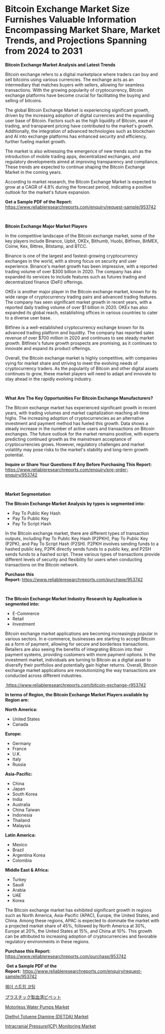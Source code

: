 <p><h1>Bitcoin Exchange Market Size Furnishes Valuable Information Encompassing Market Share, Market Trends, and Projections Spanning from 2024 to 2031</h1></p><p><strong>Bitcoin Exchange Market Analysis and Latest Trends</strong></p>
<p><p>Bitcoin exchange refers to a digital marketplace where traders can buy and sell bitcoins using various currencies. The exchange acts as an intermediary that matches buyers with sellers, allowing for seamless transactions. With the growing popularity of cryptocurrency, Bitcoin exchange platforms have become crucial for facilitating the buying and selling of bitcoins.</p><p>The global Bitcoin Exchange Market is experiencing significant growth, driven by the increasing adoption of digital currencies and the expanding user base of Bitcoin. Factors such as the high liquidity of Bitcoin, ease of trading, and transparent pricing have contributed to the market's growth. Additionally, the integration of advanced technologies such as blockchain and AI into exchange platforms has enhanced security and efficiency, further fueling market growth.</p><p>The market is also witnessing the emergence of new trends such as the introduction of mobile trading apps, decentralized exchanges, and regulatory developments aimed at improving transparency and compliance. These trends are expected to continue shaping the Bitcoin Exchange Market in the coming years.</p><p>According to market research, the Bitcoin Exchange Market is expected to grow at a CAGR of 4.8% during the forecast period, indicating a positive outlook for the market's future expansion.</p></p>
<p><strong>Get a Sample PDF of the Report:&nbsp;</strong> <a href="https://www.reliableresearchreports.com/enquiry/request-sample/953742">https://www.reliableresearchreports.com/enquiry/request-sample/953742</a></p>
<p>&nbsp;</p>
<p><strong>Bitcoin Exchange Major Market Players</strong></p>
<p><p>In the competitive landscape of the Bitcoin exchange market, some of the key players include Binance, Upbit, OKEx, Bithumb, Huobi, Bitfinex, BitMEX, Coinw, Kex, Bittrex, Bitstamp, and BTCC.</p><p>Binance is one of the largest and fastest-growing cryptocurrency exchanges in the world, with a strong focus on security and user experience. Binance's market growth has been impressive, with a reported trading volume of over $300 billion in 2020. The company has also expanded its services to include features such as futures trading and decentralized finance (DeFi) offerings.</p><p>OKEx is another major player in the Bitcoin exchange market, known for its wide range of cryptocurrency trading pairs and advanced trading features. The company has seen significant market growth in recent years, with a reported daily trading volume of over $1 billion in 2020. OKEx has also expanded its global reach, establishing offices in various countries to cater to a diverse user base.</p><p>Bitfinex is a well-established cryptocurrency exchange known for its advanced trading platform and liquidity. The company has reported sales revenue of over $700 million in 2020 and continues to see steady market growth. Bitfinex's future growth prospects are promising, as it continues to innovate and expand its product offerings.</p><p>Overall, the Bitcoin exchange market is highly competitive, with companies vying for market share and striving to meet the evolving needs of cryptocurrency traders. As the popularity of Bitcoin and other digital assets continues to grow, these market players will need to adapt and innovate to stay ahead in the rapidly evolving industry.</p></p>
<p>&nbsp;</p>
<p><strong>What Are The Key Opportunities For Bitcoin Exchange Manufacturers?</strong></p>
<p><p>The Bitcoin exchange market has experienced significant growth in recent years, with trading volumes and market capitalization reaching all-time highs. The increasing adoption of cryptocurrencies as an alternative investment and payment method has fueled this growth. Data shows a steady increase in the number of active users and transactions on Bitcoin exchanges. The future outlook for the market remains positive, with experts predicting continued growth as the mainstream acceptance of cryptocurrencies grows. However, regulatory challenges and market volatility may pose risks to the market's stability and long-term growth potential.</p></p>
<p><strong>Inquire or Share Your Questions If Any Before Purchasing This Report:</strong> <a href="https://www.reliableresearchreports.com/enquiry/pre-order-enquiry/953742">https://www.reliableresearchreports.com/enquiry/pre-order-enquiry/953742</a></p>
<p>&nbsp;</p>
<p><strong>Market Segmentation</strong></p>
<p><strong>The Bitcoin Exchange Market Analysis by types is segmented into:</strong></p>
<p><ul><li>Pay To Public Key Hash</li><li>Pay To Public Key</li><li>Pay To Script Hash</li></ul></p>
<p><p>In the Bitcoin exchange market, there are different types of transaction outputs, including Pay To Public Key Hash (P2PKH), Pay To Public Key (P2PK), and Pay To Script Hash (P2SH). P2PKH involves sending funds to a hashed public key, P2PK directly sends funds to a public key, and P2SH sends funds to a hashed script. These various types of transactions provide different levels of security and flexibility for users when conducting transactions on the Bitcoin network.</p></p>
<p><strong>Purchase this Report:&nbsp;</strong><a href="https://www.reliableresearchreports.com/purchase/953742">https://www.reliableresearchreports.com/purchase/953742</a></p>
<p>&nbsp;</p>
<p><strong>The Bitcoin Exchange Market Industry Research by Application is segmented into:</strong></p>
<p><ul><li>E-Commerce</li><li>Retail</li><li>Investment</li></ul></p>
<p><p>Bitcoin exchange market applications are becoming increasingly popular in various sectors. In e-commerce, businesses are starting to accept Bitcoin as a form of payment, allowing for secure and borderless transactions. Retailers are also seeing the benefits of integrating Bitcoin into their payment systems, providing customers with more payment options. In the investment market, individuals are turning to Bitcoin as a digital asset to diversify their portfolios and potentially gain higher returns. Overall, Bitcoin exchange market applications are revolutionizing the way transactions are conducted across different industries.</p></p>
<p><a href="https://www.reliableresearchreports.com/bitcoin-exchange-r953742">&nbsp;https://www.reliableresearchreports.com/bitcoin-exchange-r953742</a></p>
<p><strong>In terms of Region, the Bitcoin Exchange Market Players available by Region are:</strong></p>
<p>
    <p> <strong> North America: </strong>
        <ul>
            <li>United States</li>
            <li>Canada</li>
        </ul>
        </p> 
    <p> <strong> Europe: </strong>
        <ul>
            <li>Germany</li>
            <li>France</li>
            <li>U.K.</li>
            <li>Italy</li>
            <li>Russia</li>
        </ul>
        </p> 
    <p> <strong> Asia-Pacific: </strong>
        <ul>
            <li>China</li>
            <li>Japan</li>
            <li>South Korea</li>
            <li>India</li>
            <li>Australia</li>
            <li>China Taiwan</li>
            <li>Indonesia</li>
            <li>Thailand</li>
            <li>Malaysia</li>
        </ul>
        </p> 
    <p> <strong> Latin America: </strong>
        <ul>
            <li>Mexico</li>
            <li>Brazil</li>
            <li>Argentina Korea</li>
            <li>Colombia</li>
        </ul>
        </p> 
    <p> <strong> Middle East & Africa: </strong>
        <ul>
            <li>Turkey</li>
            <li>Saudi</li>
            <li>Arabia</li>
            <li>UAE</li>
            <li>Korea</li>
        </ul>
    </p>
    </p>
<p><p>The Bitcoin exchange market has exhibited significant growth in regions such as North America, Asia-Pacific (APAC), Europe, the United States, and China. Among these regions, APAC is expected to dominate the market with a projected market share of 45%, followed by North America at 30%, Europe at 20%, the United States at 15%, and China at 10%. This growth can be attributed to increasing adoption of cryptocurrencies and favorable regulatory environments in these regions.</p></p>
<p><strong>Purchase this Report: </strong><a href="https://www.reliableresearchreports.com/purchase/953742">https://www.reliableresearchreports.com/purchase/953742</a></p>
<p>&nbsp;<strong>Get a Sample PDF of the Report:&nbsp;&nbsp;</strong><a href="https://www.reliableresearchreports.com/enquiry/request-sample/953742">https://www.reliableresearchreports.com/enquiry/request-sample/953742</a></p>
<p><strong></strong></p>
<p><p><a href="https://github.com/lzrvbyqzftro57/Market-Research-Report-List-2/blob/main/464358454466.md">웨더 스트립 코팅</a></p><p><a href="https://github.com/oqxogxyvqe90775/Market-Research-Report-List-2/blob/main/507973356347.md">プラスチック製血清ピペット</a></p><p><a href="https://www.linkedin.com/pulse/motorless-water-pumps-market-outlook-industry-overview-lw5ke">Motorless Water Pumps Market</a></p><p><a href="https://issuu.com/reportprime-2/docs/diethyl-toluene-diamine-detda-market-size-2030.ppt">Diethyl Toluene Diamine (DETDA) Market</a></p><p><a href="https://www.linkedin.com/pulse/intracranial-pressureicp-monitoring-market-analysis-nuw0c">Intracranial Pressure(ICP) Monitoring Market</a></p></p>